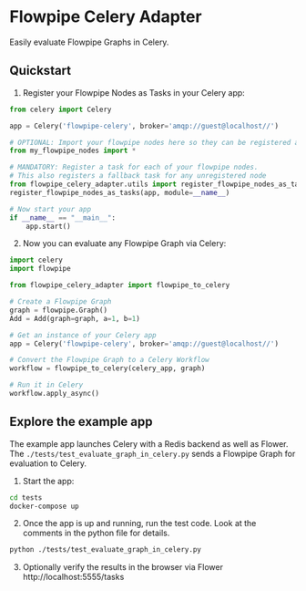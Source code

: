 # Flowpipe Celery Adapter

Easily evaluate Flowpipe Graphs in Celery.

## Quickstart

1. Register your Flowpipe Nodes as Tasks in your Celery app:

```python
from celery import Celery

app = Celery('flowpipe-celery', broker='amqp://guest@localhost//')

# OPTIONAL: Import your flowpipe nodes here so they can be registered as tasks.
from my_flowpipe_nodes import *

# MANDATORY: Register a task for each of your flowpipe nodes.
# This also registers a fallback task for any unregistered node
from flowpipe_celery_adapter.utils import register_flowpipe_nodes_as_tasks
register_flowpipe_nodes_as_tasks(app, module=__name__)

# Now start your app
if __name__ == "__main__":
    app.start()
```

2. Now you can evaluate any Flowpipe Graph via Celery:

```python
import celery
import flowpipe

from flowpipe_celery_adapter import flowpipe_to_celery

# Create a Flowpipe Graph
graph = flowpipe.Graph()
Add = Add(graph=graph, a=1, b=1)

# Get an instance of your Celery app
app = Celery('flowpipe-celery', broker='amqp://guest@localhost//')

# Convert the Flowpipe Graph to a Celery Workflow
workflow = flowpipe_to_celery(celery_app, graph)

# Run it in Celery
workflow.apply_async()
```

## Explore the example app

The example app launches Celery with a Redis backend as well as Flower. The `./tests/test_evaluate_graph_in_celery.py` sends a Flowpipe Graph for evaluation to Celery.

1. Start the app:

```sh
cd tests
docker-compose up
```

2. Once the app is up and running, run the test code. Look at the comments in the python file for details.

```sh
python ./tests/test_evaluate_graph_in_celery.py
```

3. Optionally verify the results in the browser via Flower http://localhost:5555/tasks
